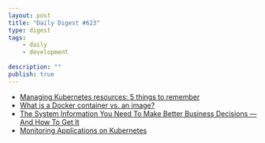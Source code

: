 ```yaml
---
layout: post
title: "Daily Digest #623"
type: digest
tags: 
    - daily
    - development
    
description: ""
publish: true
---
```


- [Managing Kubernetes resources: 5 things to remember](https://enterprisersproject.com/article/2020/8/managing-kubernetes-resources-5-things-remember)
- [What is a Docker container vs. an image?](https://searchitoperations.techtarget.com/answer/What-is-a-Docker-container-vs-an-image)
- [The System Information You Need To Make Better Business Decisions — And How To Get It](https://www.forbes.com/sites/forbestechcouncil/2020/08/04/the-system-information-you-need-to-make-better-business-decisions---and-how-to-get-it/#6875b42f512c)
- [Monitoring Applications on Kubernetes](https://convox.com/blog/k8s-monitoring-overview)